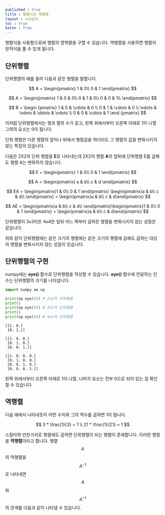 ```yaml
---
published : true 
title : 행렬식과 역행렬  
layout : single 
toc : true 
katex : True 
---
```

행렬식을 사용함으로써 행렬의 영핵렬을 구할 수 있습니다. 역행렬을 사용하면 행렬의 방적식을 풀 수 있게 됩니다.

## 단위행렬

단위행렬의 예를 들어 다음과 같은 행렬을 말합니다.


$$
A = \begin{pmatrix}
1 & 0\\
0 & 1
\end{pmatrix}
$$

$$
A = \begin{pmatrix}
1 & 0 & 0\\
0 & 1 & 0\\
0 & 0 & 1\\
\end{pmatrix}
$$

$$
B = \begin {pmatrix}
1 & 0 & \cdots & 0 \\ 
0 & 1 & \cdots & 0 \\
\vdots & \vdots & \ddots & \vdots \\
0 & 0 & \cdots & 1 
\end {pmatrix}
$$


이처럼 단위행렬에서는 행과 열의 수가 같고, 왼쪽 위에서부터 오른쪽 아래로 1이 나열 그외의 요소는 0이 됩니다.

단위 행렬은 다른 행렬의 앞이나 뒤에서 행렬곱을 하더라도 그 행렬의 값을 변화시키지 않는 특징이 있습니다. 

다음은 2X2의 단위 행렬을 **E**로 나타내는데 2X2의 행렬 **A**의 앞뒤에 단위행렬 E를 곱해도 행렬 A는 변화하지 않습니다. 

$$
E = \begin{pmatrix}
1 & 0\\
0 & 1
\end{pmatrix}
$$

$$
A = \begin{pmatrix}
a & b\\
c & d
\end{pmatrix}
$$


$$
EA = \begin{pmatrix}1 & 0\\
0 & 1
\end{pmatrix} \begin{pmatrix}a & b\\
c & d\\ 
\end{pmatrix} = \begin{pmatrix}a & b\\
c & d\end{pmatrix}
$$

$$
AE = \begin{pmatrix}a & b\\
c & d\\ 
\end{pmatrix}\begin{pmatrix}1 & 0\\
0 & 1
\end{pmatrix}  = \begin{pmatrix}a & b\\
c & d\end{pmatrix}
$$


단위행렬이 3x3이든 4x4든 앞뒤 어느 쪽부터 곱하든 행렬을 변화시키지 않는 성질은 같습니다.

위와 같이 단위행렬에는 같은 크기의 행렬에는 같은 크기의 행렬에 곱해도 곱하는 대상의 행렬을 변화시키지 않는 성질이 있습니다.

## 단위행렬의 구현

numpy에는 **eye()** 함수로 단위행렬을 작성할 수 있습니다. **eye()** 함수에 전달하는 인수는 단위행렬의 크기를 나타냅니다.


```python
import numpy as np

print(np.eye(2)) # 2x2의 단위행렬
print()
print(np.eye(3)) # 3x3의 단위행렬
print()
print(np.eye(4)) # 4x4의 단위행렬

```

    [[1. 0.]
     [0. 1.]]
    
    [[1. 0. 0.]
     [0. 1. 0.]
     [0. 0. 1.]]
    
    [[1. 0. 0. 0.]
     [0. 1. 0. 0.]
     [0. 0. 1. 0.]
     [0. 0. 0. 1.]]


왼쪽 위에서부터 오른쪽 아래로 1이 나열, 나머지 요소는 전부 0으로 되어 있는 걸 확인 할 수 있습니다.

## 역행렬

다음 예에서 나타내듯이 어떤 수치와 그의 역수를 곱하면 1이 됩니다.

$$
3 * \frac{1}{3} = 1 \\
21 * \frac{1}{21}  = 1
$$

스칼라와 만찬가지로 행렬에도 곱하면 단위행렬이 되는 행렬이 존재합니다.
이러한 행렬을 **역행렬**이라고 합니다.
행렬 $$A$$의 역행렬을 $$A^{-1}$$로 나타내면 $$A$$와 $$A^{-1}$$의 관계를 다음과 같이 나타낼 수 있습니다.


```python

```
